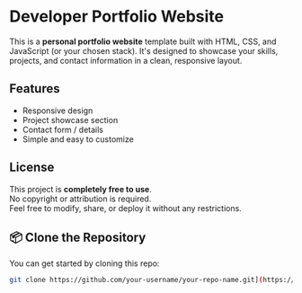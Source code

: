 # Developer Portfolio Website

This is a **personal portfolio website** template built with HTML, CSS, and JavaScript (or your chosen stack). It's designed to showcase your skills, projects, and contact information in a clean, responsive layout.

##  Features

- Responsive design
- Project showcase section
- Contact form / details
- Simple and easy to customize

##  License

This project is **completely free to use**.  
No copyright or attribution is required.  
Feel free to modify, share, or deploy it without any restrictions.

## 📦 Clone the Repository

You can get started by cloning this repo:

```bash
git clone https://github.com/your-username/your-repo-name.git](https://github.com/Srinivasc16/portfolio.git
